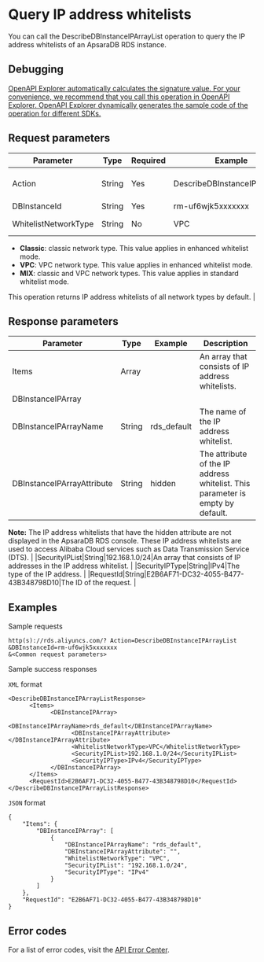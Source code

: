 # Query IP address whitelists

You can call the DescribeDBInstanceIPArrayList operation to query the IP address whitelists of an ApsaraDB RDS instance.

## Debugging

[OpenAPI Explorer automatically calculates the signature value. For your convenience, we recommend that you call this operation in OpenAPI Explorer. OpenAPI Explorer dynamically generates the sample code of the operation for different SDKs.](https://api.aliyun.com/#product=Rds&api=DescribeDBInstanceIPArrayList&type=RPC&version=2014-08-15)

## Request parameters

|Parameter|Type|Required|Example|Description|
|---------|----|--------|-------|-----------|
|Action|String|Yes|DescribeDBInstanceIPArrayList|The operation that you want to perform. Set the value to **DescribeDBInstanceIPArrayList**. |
|DBInstanceId|String|Yes|rm-uf6wjk5xxxxxxx|The ID of the instance. |
|WhitelistNetworkType|String|No|VPC|The network type of IP address whitelist to query. Valid values:

-   **Classic**: classic network type. This value applies in enhanced whitelist mode.
-   **VPC**: VPC network type. This value applies in enhanced whitelist mode.
-   **MIX**: classic and VPC network types. This value applies in standard whitelist mode.

This operation returns IP address whitelists of all network types by default. |

## Response parameters

|Parameter|Type|Example|Description|
|---------|----|-------|-----------|
|Items|Array| |An array that consists of IP address whitelists. |
|DBInstanceIPArray| | | |
|DBInstanceIPArrayName|String|rds\_default|The name of the IP address whitelist. |
|DBInstanceIPArrayAttribute|String|hidden|The attribute of the IP address whitelist. This parameter is empty by default.

**Note:** The IP address whitelists that have the hidden attribute are not displayed in the ApsaraDB RDS console. These IP address whitelists are used to access Alibaba Cloud services such as Data Transmission Service \(DTS\). |
|SecurityIPList|String|192.168.1.0/24|An array that consists of IP addresses in the IP address whitelist. |
|SecurityIPType|String|IPv4|The type of the IP address. |
|RequestId|String|E2B6AF71-DC32-4055-B477-43B348798D10|The ID of the request. |

## Examples

Sample requests

```
http(s)://rds.aliyuncs.com/? Action=DescribeDBInstanceIPArrayList
&DBInstanceId=rm-uf6wjk5xxxxxxx
&<Common request parameters>
```

Sample success responses

`XML` format

```
<DescribeDBInstanceIPArrayListResponse>
      <Items>
            <DBInstanceIPArray>
                  <DBInstanceIPArrayName>rds_default</DBInstanceIPArrayName>
                  <DBInstanceIPArrayAttribute></DBInstanceIPArrayAttribute>
                  <WhitelistNetworkType>VPC</WhitelistNetworkType>
                  <SecurityIPList>192.168.1.0/24</SecurityIPList>
                  <SecurityIPType>IPv4</SecurityIPType>
            </DBInstanceIPArray>
      </Items>
      <RequestId>E2B6AF71-DC32-4055-B477-43B348798D10</RequestId>
</DescribeDBInstanceIPArrayListResponse>
```

`JSON` format

```
{
    "Items": {
        "DBInstanceIPArray": [
            {
                "DBInstanceIPArrayName": "rds_default",
                "DBInstanceIPArrayAttribute": "",
                "WhitelistNetworkType": "VPC",
                "SecurityIPList": "192.168.1.0/24",
                "SecurityIPType": "IPv4"
            }
        ]
    },
    "RequestId": "E2B6AF71-DC32-4055-B477-43B348798D10"
}
```

## Error codes

For a list of error codes, visit the [API Error Center](https://error-center.alibabacloud.com/status/product/Rds).

